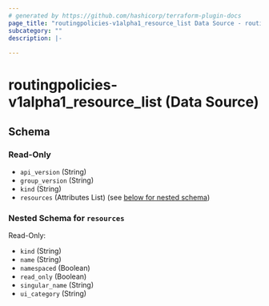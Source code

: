 ```yaml
---
# generated by https://github.com/hashicorp/terraform-plugin-docs
page_title: "routingpolicies-v1alpha1_resource_list Data Source - routingpolicies-v1alpha1"
subcategory: ""
description: |-
  
---
```


# routingpolicies-v1alpha1_resource_list (Data Source)





<!-- schema generated by tfplugindocs -->
## Schema

### Read-Only

- `api_version` (String)
- `group_version` (String)
- `kind` (String)
- `resources` (Attributes List) (see [below for nested schema](#nestedatt--resources))

<a id="nestedatt--resources"></a>
### Nested Schema for `resources`

Read-Only:

- `kind` (String)
- `name` (String)
- `namespaced` (Boolean)
- `read_only` (Boolean)
- `singular_name` (String)
- `ui_category` (String)
